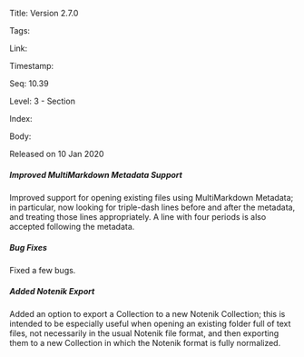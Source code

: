 Title: Version 2.7.0 

Tags:  

Link: 

Timestamp:  

Seq: 10.39 

Level: 3 - Section 

Index:  

Body: 

Released on 10 Jan 2020
 
##### Improved MultiMarkdown Metadata Support

Improved support for opening existing files using MultiMarkdown Metadata; in particular, now looking for triple-dash lines before and after the metadata, and treating those lines appropriately. A line with four periods is also accepted following the metadata. 

 
##### Bug Fixes

Fixed a few bugs. 

 
##### Added Notenik Export

Added an option to export a Collection to a new Notenik Collection; this is intended to be especially useful when opening an existing folder full of text files, not necessarily in the usual Notenik file format, and then exporting them to a new Collection in which the Notenik format is fully normalized. 

